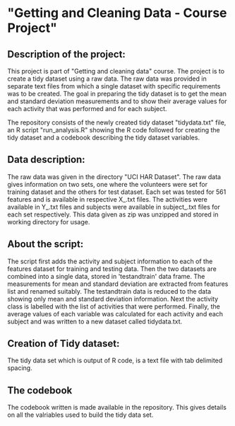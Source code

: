 "Getting and Cleaning Data - Course Project"
==================================================== 

Description of the project:
----------------
This project is part of "Getting and cleaning data" course. The project is to create a tidy dataset using a raw data. The raw data was provided in separate text files from which a single dataset with specific requirements was to be created. The goal in preparing the tidy dataset is to get the mean and standard deviation measurements and to show their average values for each activity that was performed and for each subject. 

The repository consists of the newly created tidy dataset "tidydata.txt" file, an R script "run_analysis.R" showing the R code followed for creating the tidy dataset and a codebook describing the tidy dataset variables.

Data description:
------------------
The raw data was given in the directory "UCI HAR Dataset". The raw data gives information on two sets, one where the volunteers were set for training dataset and the others for test dataset. Each set was tested for 561 features and is available in respective X_.txt files. The activities were available in Y_.txt files and subjects were available in subject_.txt files for each set respectively. This data given as zip was unzipped and stored in working directory for usage.

About the script:
------------------
The script first adds the activity and subject information to each of the features dataset for training and testing data. Then the two datasets are combined into a single data, stored in 'testandtrain' data frame. The measurements for mean and standard deviation are extracted from features list and renamed suitably. The testandtrain data is reduced to the data showing only mean and standard deviation information. Next the activity class is labelled with the list of activities that were performed. Finally, the average values of each variable was calculated for each activity and each subject and was written to a new dataset called tidydata.txt.

Creation of Tidy dataset: 
-------------------------------
The tidy data set which is output of R code, is a text file with tab delimited spacing.

The codebook
--------------------
The codebook written is made available in the repository. This gives details on all the valriables used to build the tidy data set.    
